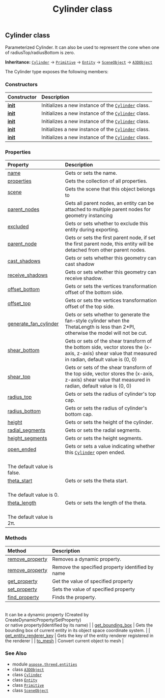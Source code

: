 ﻿---
title: Cylinder class
second_title: Aspose.3D for Python via .NET API References
description: 
type: docs
weight: 60
url: /python-net/aspose.threed.entities/cylinder/
is_root: false
---

## Cylinder class

Parameterized Cylinder.
It can also be used to represent the cone when one of radiusTop/radiusBottom is zero.



**Inheritance:** [`Cylinder`](/3d/python-net/aspose.threed.entities/cylinder) → 
[`Primitive`](/3d/python-net/aspose.threed.entities/primitive) → 
[`Entity`](/3d/python-net/aspose.threed/entity) → 
[`SceneObject`](/3d/python-net/aspose.threed/sceneobject) → 
[`A3DObject`](/3d/python-net/aspose.threed/a3dobject)



The Cylinder type exposes the following members:

### Constructors
| Constructor | Description |
| :- | :- |
| [__init__](/3d/python-net/aspose.threed.entities/cylinder/__init__/#) | Initializes a new instance of the [`Cylinder`](/3d/python-net/aspose.threed.entities/cylinder) class. |
| [__init__](/3d/python-net/aspose.threed.entities/cylinder/__init__/#float-float) | Initializes a new instance of the [`Cylinder`](/3d/python-net/aspose.threed.entities/cylinder) class. |
| [__init__](/3d/python-net/aspose.threed.entities/cylinder/__init__/#float-float-float) | Initializes a new instance of the [`Cylinder`](/3d/python-net/aspose.threed.entities/cylinder) class. |
| [__init__](/3d/python-net/aspose.threed.entities/cylinder/__init__/#float-float-float-int-int-bool) | Initializes a new instance of the [`Cylinder`](/3d/python-net/aspose.threed.entities/cylinder) class. |
| [__init__](/3d/python-net/aspose.threed.entities/cylinder/__init__/#str-float-float-float-int-int-bool-float-float) | Initializes a new instance of the [`Cylinder`](/3d/python-net/aspose.threed.entities/cylinder) class. |


### Properties
| Property | Description |
| :- | :- |
| [name](/3d/python-net/aspose.threed.entities/cylinder/name) | Gets or sets the name. |
| [properties](/3d/python-net/aspose.threed.entities/cylinder/properties) | Gets the collection of all properties. |
| [scene](/3d/python-net/aspose.threed.entities/cylinder/scene) | Gets the scene that this object belongs to |
| [parent_nodes](/3d/python-net/aspose.threed.entities/cylinder/parent_nodes) | Gets all parent nodes, an entity can be attached to multiple parent nodes for geometry instancing |
| [excluded](/3d/python-net/aspose.threed.entities/cylinder/excluded) | Gets or sets whether to exclude this entity during exporting. |
| [parent_node](/3d/python-net/aspose.threed.entities/cylinder/parent_node) | Gets or sets the first parent node, if set the first parent node, this entity will be detached from other parent nodes. |
| [cast_shadows](/3d/python-net/aspose.threed.entities/cylinder/cast_shadows) | Gets or sets whether this geometry can cast shadow |
| [receive_shadows](/3d/python-net/aspose.threed.entities/cylinder/receive_shadows) | Gets or sets whether this geometry can receive shadow. |
| [offset_bottom](/3d/python-net/aspose.threed.entities/cylinder/offset_bottom) | Gets or sets the vertices transformation offset of the bottom side. |
| [offset_top](/3d/python-net/aspose.threed.entities/cylinder/offset_top) | Gets or sets the vertices transformation offset of the top side. |
| [generate_fan_cylinder](/3d/python-net/aspose.threed.entities/cylinder/generate_fan_cylinder) | Gets or sets whether to generate the fan-style cylinder when the ThetaLength is less than 2*PI, otherwise the model will not be cut. |
| [shear_bottom](/3d/python-net/aspose.threed.entities/cylinder/shear_bottom) | Gets or sets of the shear transform of the bottom side, vector stores the (x-axis, z-axis) shear value that measured in radian, default value is (0, 0) |
| [shear_top](/3d/python-net/aspose.threed.entities/cylinder/shear_top) | Gets or sets of the shear transform of the top side, vector stores the (x-axis, z-axis) shear value that measured in radian, default value is (0, 0) |
| [radius_top](/3d/python-net/aspose.threed.entities/cylinder/radius_top) | Gets or sets the radius of cylinder's top cap. |
| [radius_bottom](/3d/python-net/aspose.threed.entities/cylinder/radius_bottom) | Gets or sets the radius of cylinder's bottom cap. |
| [height](/3d/python-net/aspose.threed.entities/cylinder/height) | Gets or sets the height of the cylinder. |
| [radial_segments](/3d/python-net/aspose.threed.entities/cylinder/radial_segments) | Gets or sets the radial segments. |
| [height_segments](/3d/python-net/aspose.threed.entities/cylinder/height_segments) | Gets or sets the height segments. |
| [open_ended](/3d/python-net/aspose.threed.entities/cylinder/open_ended) | Gets or sets a value indicating whether this [`Cylinder`](/3d/python-net/aspose.threed.entities/cylinder) open ended.<br/>The default value is false. |
| [theta_start](/3d/python-net/aspose.threed.entities/cylinder/theta_start) | Gets or sets the theta start.<br/>The default value is 0. |
| [theta_length](/3d/python-net/aspose.threed.entities/cylinder/theta_length) | Gets or sets the length of the theta.<br/>The default value is 2π. |


### Methods
| Method | Description |
| :- | :- |
| [remove_property](/3d/python-net/aspose.threed.entities/cylinder/remove_property/#aspose.threed.Property) | Removes a dynamic property. |
| [remove_property](/3d/python-net/aspose.threed.entities/cylinder/remove_property/#str) | Remove the specified property identified by name |
| [get_property](/3d/python-net/aspose.threed.entities/cylinder/get_property/#str) | Get the value of specified property |
| [set_property](/3d/python-net/aspose.threed.entities/cylinder/set_property/#str-any) | Sets the value of specified property |
| [find_property](/3d/python-net/aspose.threed.entities/cylinder/find_property/#str) | Finds the property.<br/>It can be a dynamic property (Created by CreateDynamicProperty/SetProperty) <br/>or native property(Identified by its name) |
| [get_bounding_box](/3d/python-net/aspose.threed.entities/cylinder/get_bounding_box/#) | Gets the bounding box of current entity in its object space coordinate system. |
| [get_entity_renderer_key](/3d/python-net/aspose.threed.entities/cylinder/get_entity_renderer_key/#) | Gets the key of the entity renderer registered in the renderer |
| [to_mesh](/3d/python-net/aspose.threed.entities/cylinder/to_mesh/#) | Convert current object to mesh |



### See Also
* module [`aspose.threed.entities`](..)
* class [`A3DObject`](/3d/python-net/aspose.threed/a3dobject)
* class [`Cylinder`](/3d/python-net/aspose.threed.entities/cylinder)
* class [`Entity`](/3d/python-net/aspose.threed/entity)
* class [`Primitive`](/3d/python-net/aspose.threed.entities/primitive)
* class [`SceneObject`](/3d/python-net/aspose.threed/sceneobject)
